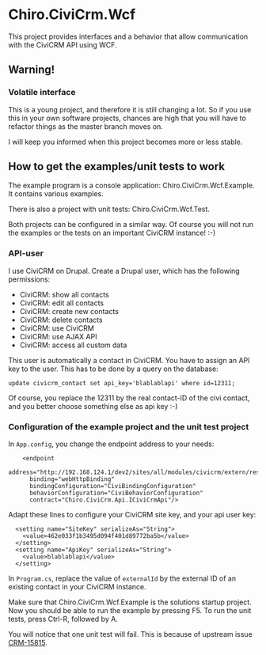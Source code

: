 # Chiro.CiviCrm.Wcf

This project provides interfaces and a behavior that allow communication with the CiviCRM
API using WCF.

## Warning!

### Volatile interface

This is a young project, and therefore it is still changing a lot. So if you use this
in your own software projects, chances are high that you will have to refactor things
as the master branch moves on.

I will keep you informed when this project becomes more or less stable.

## How to get the examples/unit tests to work

The example program is a console application: Chiro.CiviCrm.Wcf.Example. It contains
various examples.

There is also a project with unit tests: Chiro.CiviCrm.Wcf.Test.

Both projects can be configured in a similar way.
Of course you will not run the examples or the tests on an important CiviCRM instance! :-)

### API-user

I use CiviCRM on Drupal. Create a Drupal user, which has the following permissions:

* CiviCRM: show all contacts
* CiviCRM: edit all contacts
* CiviCRM: create new contacts
* CiviCRM: delete contacts
* CiviCRM: use CiviCRM
* CiviCRM: use AJAX API
* CiviCRM: access all custom data

This user is automatically a contact in CiviCRM. You have to assign an API key to the user. This has to be done by a query on the database:

    update civicrm_contact set api_key='blablablapi' where id=12311;

Of course, you replace the 12311 by the real contact-ID of the civi contact, and you better choose something else as api key :-)

### Configuration of the example project and the unit test project

In `App.config`, you change the endpoint address to your needs:

        <endpoint
          address="http://192.168.124.1/dev2/sites/all/modules/civicrm/extern/rest.php"
          binding="webHttpBinding"
          bindingConfiguration="CiviBindingConfiguration"
          behaviorConfiguration="CiviBehaviorConfiguration"
          contract="Chiro.CiviCrm.Api.ICiviCrmApi"/>

Adapt these lines to configure your CiviCRM site key, and your api user key:

      <setting name="SiteKey" serializeAs="String">
        <value>462e033f1b3495d094f401d89772ba5b</value>
      </setting>
      <setting name="ApiKey" serializeAs="String">
        <value>blablablapi</value>
      </setting>

In `Program.cs`, replace the value of `externalId` by the external ID of an existing contact 
in your CiviCRM instance.

Make sure that Chiro.CiviCrm.Wcf.Example is the solutions startup project. Now you should be able to run the example
by pressing F5. To run the unit tests, press Ctrl-R, followed by A.

You will notice that one unit test will fail. This is because of upstream issue
[CRM-15815](https://issues.civicrm.org/jira/browse/CRM-15815).
